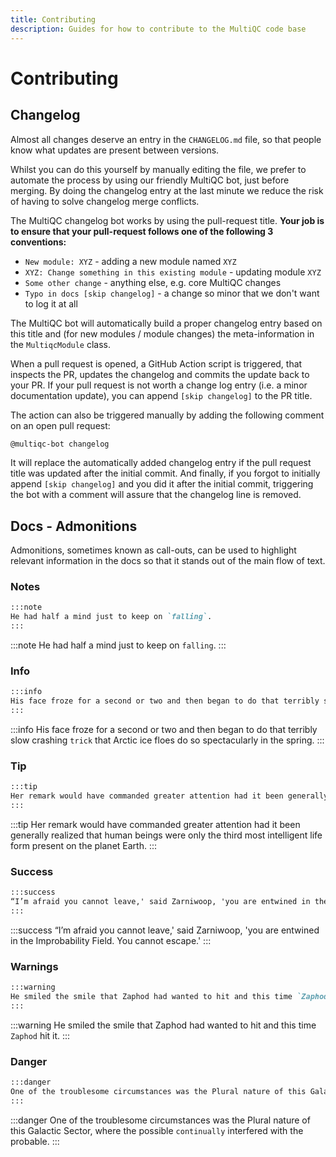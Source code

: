 ```yaml
---
title: Contributing
description: Guides for how to contribute to the MultiQC code base
---
```


# Contributing

## Changelog

Almost all changes deserve an entry in the `CHANGELOG.md` file, so that people
know what updates are present between versions.

Whilst you can do this yourself by manually editing the file, we prefer to automate
the process by using our friendly MultiQC bot, just before merging.
By doing the changelog entry at the last minute we reduce the risk of having to
solve changelog merge conflicts.

The MultiQC changelog bot works by using the pull-request title.
**Your job is to ensure that your pull-request follows one of the following 3 conventions:**

- `New module: XYZ` - adding a new module named `XYZ`
- `XYZ: Change something in this existing module` - updating module `XYZ`
- `Some other change` - anything else, e.g. core MultiQC changes
- `Typo in docs [skip changelog]` - a change so minor that we don't want to log it at all

The MultiQC bot will automatically build a proper changelog entry based on this title
and (for new modules / module changes) the meta-information in the `MultiqcModule` class.

When a pull request is opened, a GitHub Action script is triggered, that inspects
the PR, updates the changelog and commits the update back to your PR. If your
pull request is not worth a change log entry (i.e. a minor documentation update),
you can append `[skip changelog]` to the PR title.

The action can also be triggered manually by adding the following comment on an open
pull request:

```md
@multiqc-bot changelog
```

It will replace the automatically added changelog entry if the pull request title
was updated after the initial commit. And finally, if you forgot to initially append
`[skip changelog]` and you did it after the initial commit, triggering the bot with a
comment will assure that the changelog line is removed.

## Docs - Admonitions

Admonitions, sometimes known as call-outs, can be used to highlight relevant information in the docs so that it stands out of the main flow of text.

### Notes

```md
:::note
He had half a mind just to keep on `falling`.
:::
```

:::note
He had half a mind just to keep on `falling`.
:::

### Info

```md
:::info
His face froze for a second or two and then began to do that terribly slow crashing `trick` that Arctic ice floes do so spectacularly in the spring.
:::
```

:::info
His face froze for a second or two and then began to do that terribly slow crashing `trick` that Arctic ice floes do so spectacularly in the spring.
:::

### Tip

```md
:::tip
Her remark would have commanded greater attention had it been generally realized that human beings were only the third most intelligent life form present on the planet Earth.
:::
```

:::tip
Her remark would have commanded greater attention had it been generally realized that human beings were only the third most intelligent life form present on the planet Earth.
:::

### Success

```md
:::success
“I’m afraid you cannot leave,' said Zarniwoop, 'you are entwined in the Improbability Field. You cannot escape.'
:::
```

:::success
“I’m afraid you cannot leave,' said Zarniwoop, 'you are entwined in the Improbability Field. You cannot escape.'
:::

### Warnings

```md
:::warning
He smiled the smile that Zaphod had wanted to hit and this time `Zaphod` hit it.
:::
```

:::warning
He smiled the smile that Zaphod had wanted to hit and this time `Zaphod` hit it.
:::

### Danger

```md
:::danger
One of the troublesome circumstances was the Plural nature of this Galactic Sector, where the possible `continually` interfered with the probable.
:::
```

:::danger
One of the troublesome circumstances was the Plural nature of this Galactic Sector, where the possible `continually` interfered with the probable.
:::
